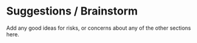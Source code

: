 Suggestions / Brainstorm
========================
Add any good ideas for risks, or concerns about any of the other sections here.
##
